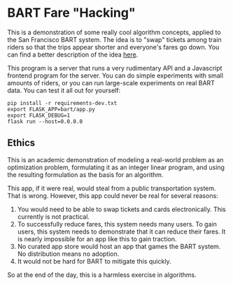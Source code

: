 BART Fare "Hacking"
===================

This is a demonstration of some really cool algorithm concepts, applied to the
San Francisco BART system. The idea is to "swap" tickets among train riders so
that the trips appear shorter and everyone's fares go down. You can find a
better description of the
idea [here](https://brennan.io/2016/07/23/bart-fare-hacking/).

This program is a server that runs a very rudimentary API and a Javascript
frontend program for the server. You can do simple experiments with small
amounts of riders, or you can run large-scale experiments on real BART data. You
can test it all out for yourself:

    pip install -r requirements-dev.txt
    export FLASK_APP=bart/app.py
    export FLASK_DEBUG=1
    flask run --host=0.0.0.0

Ethics
------

This is an academic demonstration of modeling a real-world problem as an
optimization problem, formulating it as an integer linear program, and using the
resulting formulation as the basis for an algorithm.

This app, if it were real, would steal from a public transportation system. That
is wrong. However, this app could never be real for several reasons:

1. You would need to be able to swap tickets and cards electronically. This
   currently is not practical.
2. To successfully reduce fares, this system needs many users. To gain users,
   this system needs to demonstrate that it can reduce their fares. It is nearly
   impossible for an app like this to gain traction.
3. No curated app store would host an app that games the BART system. No
   distribution means no adoption.
4. It would not be hard for BART to mitigate this quickly.

So at the end of the day, this is a harmless exercise in algorithms.
